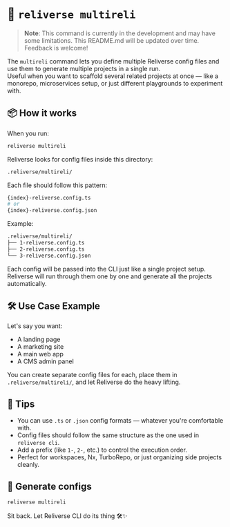 # 🧪 `reliverse multireli`

> **Note**: This command is currently in the development and may have some limitations. This README.md will be updated over time. Feedback is welcome!

The `multireli` command lets you define multiple Reliverse config files and use them to generate multiple projects in a single run.  
Useful when you want to scaffold several related projects at once — like a monorepo, microservices setup, or just different playgrounds to experiment with.

## 📦 How it works

When you run:

```bash
reliverse multireli
```

Reliverse looks for config files inside this directory:

```bash
.reliverse/multireli/
```

Each file should follow this pattern:

```bash
{index}-reliverse.config.ts
# or
{index}-reliverse.config.json
```

Example:

```bash
.reliverse/multireli/
├── 1-reliverse.config.ts
├── 2-reliverse.config.ts
└── 3-reliverse.config.json
```

Each config will be passed into the CLI just like a single project setup.  
Reliverse will run through them one by one and generate all the projects automatically.

## 🛠️ Use Case Example

Let's say you want:

- A landing page
- A marketing site
- A main web app
- A CMS admin panel

You can create separate config files for each, place them in `.reliverse/multireli/`, and let Reliverse do the heavy lifting.

## 🧠 Tips

- You can use `.ts` or `.json` config formats — whatever you're comfortable with.
- Config files should follow the same structure as the one used in `reliverse cli`.
- Add a prefix (like `1-`, `2-`, etc.) to control the execution order.
- Perfect for workspaces, Nx, TurboRepo, or just organizing side projects cleanly.

## 🚀 Generate configs

```bash
reliverse multireli
```

Sit back. Let Reliverse CLI do its thing 🛠️✨
